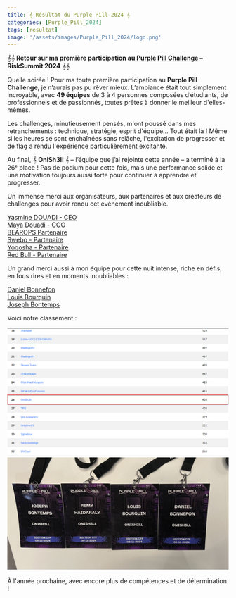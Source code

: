 ```yaml
---
title: 𝄞 Résultat du Purple Pill 2024 𝄞
categories: [Purple_Pill_2024]
tags: [resultat]
image: '/assets/images/Purple_Pill_2024/logo.png'
---
```


𝄞𝄞 **Retour sur ma première participation au [Purple Pill Challenge](https://www.purplepillchallenge.fr/) – RiskSummit 2024** 𝄞𝄞

Quelle soirée ! Pour ma toute première participation au **Purple Pill Challenge**, je n’aurais pas pu rêver mieux. L’ambiance était tout simplement incroyable, avec **49 équipes** de 3 à 4 personnes composées d’étudiants, de professionnels et de passionnés, toutes prêtes à donner le meilleur d'elles-mêmes.

Les challenges, minutieusement pensés, m'ont poussé dans mes retranchements : technique, stratégie, esprit d'équipe... Tout était là ! Même si les heures se sont enchaînées sans relâche, l'excitation de progresser et de flag a rendu l'expérience particulièrement excitante. 

Au final, 𝄞 **OniSh3ll** 𝄞 – l’équipe que j’ai rejointe cette année – a terminé à la 26ᵉ place ! Pas de podium pour cette fois, mais une performance solide et une motivation toujours aussi forte pour continuer à apprendre et progresser.

Un immense merci aux organisateurs, aux partenaires et aux créateurs de challenges pour avoir rendu cet événement inoubliable.

[Yasmine DOUADI - CEO](https://www.linkedin.com/in/yasminedouadi/overlay/about-this-profile/)  
[Maya Douadi - COO](https://www.linkedin.com/in/mayadouadi/)  
[BEAROPS Partenaire](https://bearops.fr/)  
[Swebo - Partenaire](https://swebo.fr/)  
[Yogosha - Partenaire](https://yogosha.com/)  
[Red Bull - Partenaire](https://www.redbull.com/fr-fr)  



Un grand merci aussi à mon équipe pour cette nuit intense, riche en défis, en fous rires et en moments inoubliables :

[Daniel Bonnefon](https://www.linkedin.com/in/daniel-bonnefon-9418161a6/)  
[Louis Bourquin](https://www.linkedin.com/in/louis-bourquin-6238601a4/)  
[Joseph Bontemps](https://www.linkedin.com/in/joseph-bontemps-32a05b186/)  


Voici notre classement : 

![Scoreboard](/assets/images/Purple_Pill_2024/scoreboard.png)  
![Badge](/assets/images/Purple_Pill_2024/badge.jpeg)  

À l'année prochaine, avec encore plus de compétences et de détermination !












